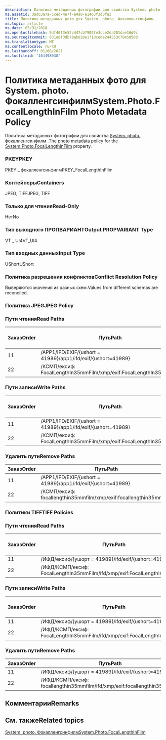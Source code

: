 ```yaml
---
description: Политика метаданных фотографии для свойства System. photo. Фокалленгсинфилм.
ms.assetid: 3ad63a7a-5ced-4e7f-a4a0-e1463f3d3fa3
title: Политика метаданных фото для System. photo. Фокалленгсинфилм
ms.topic: article
ms.date: 05/31/2018
ms.openlocfilehash: 5df46f3e52c447cb7902fe3cce2da201dae16d9c
ms.sourcegitcommit: 831e8f3db78ab820e1710cede244553c70e50500
ms.translationtype: MT
ms.contentlocale: ru-RU
ms.lasthandoff: 01/08/2021
ms.locfileid: "104498030"
---
```

# <a name="systemphotofocallengthinfilm-photo-metadata-policy"></a><span data-ttu-id="dcdf2-103">Политика метаданных фото для System. photo. Фокалленгсинфилм</span><span class="sxs-lookup"><span data-stu-id="dcdf2-103">System.Photo.FocalLengthInFilm Photo Metadata Policy</span></span>

<span data-ttu-id="dcdf2-104">Политика метаданных фотографии для свойства [System. photo. фокалленгсинфилм](../properties/props-system-photo-focallengthinfilm.md) .</span><span class="sxs-lookup"><span data-stu-id="dcdf2-104">The photo metadata policy for the [System.Photo.FocalLengthInFilm](../properties/props-system-photo-focallengthinfilm.md) property.</span></span>

### <a name="pkey"></a><span data-ttu-id="dcdf2-105">PKEY</span><span class="sxs-lookup"><span data-stu-id="dcdf2-105">PKEY</span></span>

<span data-ttu-id="dcdf2-106">PKEY \_ фокалленгсинфилм</span><span class="sxs-lookup"><span data-stu-id="dcdf2-106">PKEY\_FocalLengthInFilm</span></span>

### <a name="containers"></a><span data-ttu-id="dcdf2-107">Контейнеры</span><span class="sxs-lookup"><span data-stu-id="dcdf2-107">Containers</span></span>

<span data-ttu-id="dcdf2-108">JPEG, TIFF</span><span class="sxs-lookup"><span data-stu-id="dcdf2-108">JPEG, TIFF</span></span>

### <a name="read-only"></a><span data-ttu-id="dcdf2-109">Только для чтения</span><span class="sxs-lookup"><span data-stu-id="dcdf2-109">Read-Only</span></span>

<span data-ttu-id="dcdf2-110">Нет</span><span class="sxs-lookup"><span data-stu-id="dcdf2-110">No</span></span>

### <a name="output-propvariant-type"></a><span data-ttu-id="dcdf2-111">Тип выходного ПРОПВАРИАНТ</span><span class="sxs-lookup"><span data-stu-id="dcdf2-111">Output PROPVARIANT Type</span></span>

<span data-ttu-id="dcdf2-112">VT \_ UI4</span><span class="sxs-lookup"><span data-stu-id="dcdf2-112">VT\_UI4</span></span>

### <a name="input-type"></a><span data-ttu-id="dcdf2-113">Тип входных данных</span><span class="sxs-lookup"><span data-stu-id="dcdf2-113">Input Type</span></span>

<span data-ttu-id="dcdf2-114">UShort</span><span class="sxs-lookup"><span data-stu-id="dcdf2-114">UShort</span></span>

### <a name="conflict-resolution-policy"></a><span data-ttu-id="dcdf2-115">Политика разрешения конфликтов</span><span class="sxs-lookup"><span data-stu-id="dcdf2-115">Conflict Resolution Policy</span></span>

<span data-ttu-id="dcdf2-116">Выверяются значения из разных схем.</span><span class="sxs-lookup"><span data-stu-id="dcdf2-116">Values from different schemas are reconciled.</span></span>

### <a name="jpeg-policy"></a><span data-ttu-id="dcdf2-117">Политика JPEG</span><span class="sxs-lookup"><span data-stu-id="dcdf2-117">JPEG Policy</span></span>

### <a name="read-paths"></a><span data-ttu-id="dcdf2-118">Пути чтения</span><span class="sxs-lookup"><span data-stu-id="dcdf2-118">Read Paths</span></span>



| <span data-ttu-id="dcdf2-119">Заказ</span><span class="sxs-lookup"><span data-stu-id="dcdf2-119">Order</span></span> | <span data-ttu-id="dcdf2-120">Путь</span><span class="sxs-lookup"><span data-stu-id="dcdf2-120">Path</span></span>                            | <span data-ttu-id="dcdf2-121">Формат диска</span><span class="sxs-lookup"><span data-stu-id="dcdf2-121">Disk Format</span></span> |
|-------|---------------------------------|-------------|
| <span data-ttu-id="dcdf2-122">1</span><span class="sxs-lookup"><span data-stu-id="dcdf2-122">1</span></span>     | <span data-ttu-id="dcdf2-123">/APP1/IFD/EXIF/{ushort = 41989}</span><span class="sxs-lookup"><span data-stu-id="dcdf2-123">/app1/ifd/exif/{ushort=41989}</span></span>   | <span data-ttu-id="dcdf2-124">ushort</span><span class="sxs-lookup"><span data-stu-id="dcdf2-124">ushort</span></span>      |
| <span data-ttu-id="dcdf2-125">2</span><span class="sxs-lookup"><span data-stu-id="dcdf2-125">2</span></span>     | <span data-ttu-id="dcdf2-126">/КСМП/ексиф: FocalLengthIn35mmFilm</span><span class="sxs-lookup"><span data-stu-id="dcdf2-126">/xmp/exif:FocalLengthIn35mmFilm</span></span> | <span data-ttu-id="dcdf2-127">Юникод</span><span class="sxs-lookup"><span data-stu-id="dcdf2-127">unicode</span></span>     |



 

### <a name="write-paths"></a><span data-ttu-id="dcdf2-128">Пути записи</span><span class="sxs-lookup"><span data-stu-id="dcdf2-128">Write Paths</span></span>



| <span data-ttu-id="dcdf2-129">Заказ</span><span class="sxs-lookup"><span data-stu-id="dcdf2-129">Order</span></span> | <span data-ttu-id="dcdf2-130">Путь</span><span class="sxs-lookup"><span data-stu-id="dcdf2-130">Path</span></span>                            | <span data-ttu-id="dcdf2-131">Формат диска</span><span class="sxs-lookup"><span data-stu-id="dcdf2-131">Disk Format</span></span> |
|-------|---------------------------------|-------------|
| <span data-ttu-id="dcdf2-132">1</span><span class="sxs-lookup"><span data-stu-id="dcdf2-132">1</span></span>     | <span data-ttu-id="dcdf2-133">/APP1/IFD/EXIF/{ushort = 41989}</span><span class="sxs-lookup"><span data-stu-id="dcdf2-133">/app1/ifd/exif/{ushort=41989}</span></span>   | <span data-ttu-id="dcdf2-134">ushort</span><span class="sxs-lookup"><span data-stu-id="dcdf2-134">ushort</span></span>      |
| <span data-ttu-id="dcdf2-135">2</span><span class="sxs-lookup"><span data-stu-id="dcdf2-135">2</span></span>     | <span data-ttu-id="dcdf2-136">/КСМП/ексиф: FocalLengthIn35mmFilm</span><span class="sxs-lookup"><span data-stu-id="dcdf2-136">/xmp/exif:FocalLengthIn35mmFilm</span></span> | <span data-ttu-id="dcdf2-137">Юникод</span><span class="sxs-lookup"><span data-stu-id="dcdf2-137">unicode</span></span>     |



 

### <a name="remove-paths"></a><span data-ttu-id="dcdf2-138">Удалить пути</span><span class="sxs-lookup"><span data-stu-id="dcdf2-138">Remove Paths</span></span>



| <span data-ttu-id="dcdf2-139">Заказ</span><span class="sxs-lookup"><span data-stu-id="dcdf2-139">Order</span></span> | <span data-ttu-id="dcdf2-140">Путь</span><span class="sxs-lookup"><span data-stu-id="dcdf2-140">Path</span></span>                            |
|-------|---------------------------------|
| <span data-ttu-id="dcdf2-141">1</span><span class="sxs-lookup"><span data-stu-id="dcdf2-141">1</span></span>     | <span data-ttu-id="dcdf2-142">/APP1/IFD/EXIF/{ushort = 41989}</span><span class="sxs-lookup"><span data-stu-id="dcdf2-142">/app1/ifd/exif/{ushort=41989}</span></span>   |
| <span data-ttu-id="dcdf2-143">2</span><span class="sxs-lookup"><span data-stu-id="dcdf2-143">2</span></span>     | <span data-ttu-id="dcdf2-144">/КСМП/ексиф: focallengthin35mmfilm</span><span class="sxs-lookup"><span data-stu-id="dcdf2-144">/xmp/exif:focallengthin35mmfilm</span></span> |



 

### <a name="tiff-policies"></a><span data-ttu-id="dcdf2-145">Политики TIFF</span><span class="sxs-lookup"><span data-stu-id="dcdf2-145">TIFF Policies</span></span>

### <a name="read-paths"></a><span data-ttu-id="dcdf2-146">Пути чтения</span><span class="sxs-lookup"><span data-stu-id="dcdf2-146">Read Paths</span></span>



| <span data-ttu-id="dcdf2-147">Заказ</span><span class="sxs-lookup"><span data-stu-id="dcdf2-147">Order</span></span> | <span data-ttu-id="dcdf2-148">Путь</span><span class="sxs-lookup"><span data-stu-id="dcdf2-148">Path</span></span>                                | <span data-ttu-id="dcdf2-149">Формат диска</span><span class="sxs-lookup"><span data-stu-id="dcdf2-149">Disk Format</span></span> |
|-------|-------------------------------------|-------------|
| <span data-ttu-id="dcdf2-150">1</span><span class="sxs-lookup"><span data-stu-id="dcdf2-150">1</span></span>     | <span data-ttu-id="dcdf2-151">/ИФД/ексиф/{ушорт = 41989}</span><span class="sxs-lookup"><span data-stu-id="dcdf2-151">/ifd/exif/{ushort=41989}</span></span>            | <span data-ttu-id="dcdf2-152">ushort</span><span class="sxs-lookup"><span data-stu-id="dcdf2-152">ushort</span></span>      |
| <span data-ttu-id="dcdf2-153">2</span><span class="sxs-lookup"><span data-stu-id="dcdf2-153">2</span></span>     | <span data-ttu-id="dcdf2-154">/ИФД/КСМП/ексиф: FocalLengthIn35mmFilm</span><span class="sxs-lookup"><span data-stu-id="dcdf2-154">/ifd/xmp/exif:FocalLengthIn35mmFilm</span></span> | <span data-ttu-id="dcdf2-155">Юникод</span><span class="sxs-lookup"><span data-stu-id="dcdf2-155">unicode</span></span>     |



 

### <a name="write-paths"></a><span data-ttu-id="dcdf2-156">Пути записи</span><span class="sxs-lookup"><span data-stu-id="dcdf2-156">Write Paths</span></span>



| <span data-ttu-id="dcdf2-157">Заказ</span><span class="sxs-lookup"><span data-stu-id="dcdf2-157">Order</span></span> | <span data-ttu-id="dcdf2-158">Путь</span><span class="sxs-lookup"><span data-stu-id="dcdf2-158">Path</span></span>                                | <span data-ttu-id="dcdf2-159">Формат диска</span><span class="sxs-lookup"><span data-stu-id="dcdf2-159">Disk Format</span></span> |
|-------|-------------------------------------|-------------|
| <span data-ttu-id="dcdf2-160">1</span><span class="sxs-lookup"><span data-stu-id="dcdf2-160">1</span></span>     | <span data-ttu-id="dcdf2-161">/ИФД/ексиф/{ушорт = 41989}</span><span class="sxs-lookup"><span data-stu-id="dcdf2-161">/ifd/exif/{ushort=41989}</span></span>            | <span data-ttu-id="dcdf2-162">ushort</span><span class="sxs-lookup"><span data-stu-id="dcdf2-162">ushort</span></span>      |
| <span data-ttu-id="dcdf2-163">2</span><span class="sxs-lookup"><span data-stu-id="dcdf2-163">2</span></span>     | <span data-ttu-id="dcdf2-164">/ИФД/КСМП/ексиф: FocalLengthIn35mmFilm</span><span class="sxs-lookup"><span data-stu-id="dcdf2-164">/ifd/xmp/exif:FocalLengthIn35mmFilm</span></span> | <span data-ttu-id="dcdf2-165">Юникод</span><span class="sxs-lookup"><span data-stu-id="dcdf2-165">unicode</span></span>     |



 

### <a name="remove-paths"></a><span data-ttu-id="dcdf2-166">Удалить пути</span><span class="sxs-lookup"><span data-stu-id="dcdf2-166">Remove Paths</span></span>



| <span data-ttu-id="dcdf2-167">Заказ</span><span class="sxs-lookup"><span data-stu-id="dcdf2-167">Order</span></span> | <span data-ttu-id="dcdf2-168">Путь</span><span class="sxs-lookup"><span data-stu-id="dcdf2-168">Path</span></span>                                |
|-------|-------------------------------------|
| <span data-ttu-id="dcdf2-169">1</span><span class="sxs-lookup"><span data-stu-id="dcdf2-169">1</span></span>     | <span data-ttu-id="dcdf2-170">/ИФД/ексиф/{ушорт = 41989}</span><span class="sxs-lookup"><span data-stu-id="dcdf2-170">/ifd/exif/{ushort=41989}</span></span>            |
| <span data-ttu-id="dcdf2-171">2</span><span class="sxs-lookup"><span data-stu-id="dcdf2-171">2</span></span>     | <span data-ttu-id="dcdf2-172">/ИФД/КСМП/ексиф: focallengthin35mmfilm</span><span class="sxs-lookup"><span data-stu-id="dcdf2-172">/ifd/xmp/exif:focallengthin35mmfilm</span></span> |



 

## <a name="remarks"></a><span data-ttu-id="dcdf2-173">Комментарии</span><span class="sxs-lookup"><span data-stu-id="dcdf2-173">Remarks</span></span>

## <a name="related-topics"></a><span data-ttu-id="dcdf2-174">См. также</span><span class="sxs-lookup"><span data-stu-id="dcdf2-174">Related topics</span></span>

<dl> <dt>

[<span data-ttu-id="dcdf2-175">System. photo. Фокалленгсинфилм</span><span class="sxs-lookup"><span data-stu-id="dcdf2-175">System.Photo.FocalLengthInFilm</span></span>](../properties/props-system-photo-focallengthinfilm.md)
</dt> </dl>

 

 
